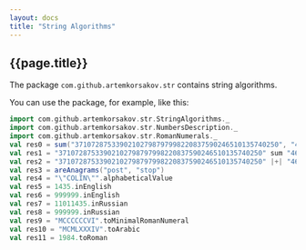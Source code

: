```yaml
---
layout: docs
title: "String Algorithms"
---
```


## {{page.title}}

The package ```com.github.artemkorsakov.str``` contains string algorithms. 

You can use the package, for example, like this:
```scala mdoc:to-string
import com.github.artemkorsakov.str.StringAlgorithms._
import com.github.artemkorsakov.str.NumbersDescription._
import com.github.artemkorsakov.str.RomanNumerals._
val res0 = sum("37107287533902102798797998220837590246510135740250", "46376937677490009712648124896970078050417018260538") 
val res1 = "37107287533902102798797998220837590246510135740250" sum "46376937677490009712648124896970078050417018260538"
val res2 = "37107287533902102798797998220837590246510135740250" |+| "46376937677490009712648124896970078050417018260538"
val res3 = areAnagrams("post", "stop")
val res4 = "\"COLIN\"".alphabeticalValue
val res5 = 1435.inEnglish
val res6 = 999999.inEnglish
val res7 = 11011435.inRussian
val res8 = 999999.inRussian
val res9 = "MCCCCCCVI".toMinimalRomanNumeral
val res10 = "MCMLXXXIV".toArabic
val res11 = 1984.toRoman
```